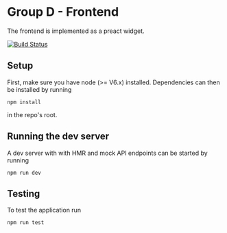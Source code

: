 # Group D - Frontend

The frontend is implemented as a preact widget. 

[![Build Status](https://travis-ci.org/JST2019-WS/GroupD.svg?branch=develop)](https://travis-ci.org/JST2019-WS/GroupD)

## Setup

First, make sure you have node (>= V6.x) installed. Dependencies can then
be installed by running

```
npm install
```

in the repo's root.

## Running the dev server

A dev server with with HMR and mock API endpoints can be started by
running
```
npm run dev
```

## Testing

To test the application run
```
npm run test
```
